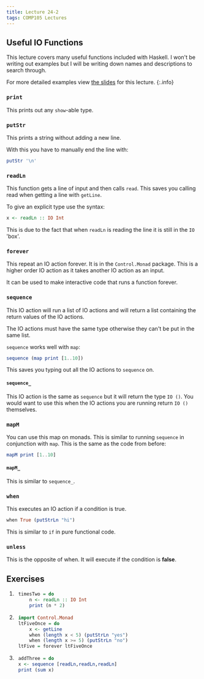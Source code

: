 ```yaml
---
title: Lecture 24-2
tags: COMP105 Lectures
---
```

## Useful IO Functions
This lecture covers many useful functions included with Haskell. I won't be writing out examples but I will be writing down names and descriptions to search through.

For more detailed examples view [the slides]({{site.baseurl}}/assets/comp105/lectures/2020-12-03-2.pdf) for this lecture.
{:.info}

### `print`
This prints out any `show`-able type.

### `putStr`
This prints a string without adding a new line.

With this you have to manually end the line with:

```haskell
putStr '\n'
```

### `readLn`
This function gets a line of input and then calls `read`. This saves you calling read when getting a line with `getLine`.

To give an explicit type use the syntax:

```haskell
x <- readLn :: IO Int
```

This is due to the fact that when `readLn` is reading the line it is still in the `IO` 'box'.

### `forever`
This repeat an IO action forever. It is in the `Control.Monad` package. This is a higher order IO action as it takes another IO action as an input.

It can be used to make interactive code that runs a function forever.

### `sequence`
This IO action will run a list of IO actions and will return a list containing the return values of the IO actions.

The IO actions must have the same type otherwise they can't be put in the same list.

`sequence` works well with `map`:

```haskell
sequence (map print [1..10])
```

This saves you typing out all the IO actions to `sequence` on.

#### `sequence_`
This IO action is the same as `sequence` but it will return the type `IO ()`. You would want to use this when the IO actions you are running return `IO ()` themselves.

### `mapM`
You can use this map on monads. This is similar to running `sequence` in conjunction with `map`. This is the same as the code from before:

```haskell
mapM print [1..10]
```

#### `mapM_`
This is similar to `sequence_`.

### `when`
This executes an IO action if a condition is true.

```haskell
when True (putStrLn "hi")
```

This is similar to `if` in pure functional code.

### `unless`
This is the opposite of when. It will execute if the condition is **false**.

## Exercises
1. ```haskell
    timesTwo = do
        n <- readLn :: IO Int
        print (n * 2)
    ```

1. ```haskell
    import Control.Monad
    ltFiveOnce = do
        x <- getLine
        when (length x < 5) (putStrLn "yes")
        when (length x >= 5) (putStrLn "no")
    ltFive = forever ltFiveOnce
    ```

1. ```haskell
    addThree = do
    x <- sequence [readLn,readLn,readLn]
    print (sum x)
    ```
    